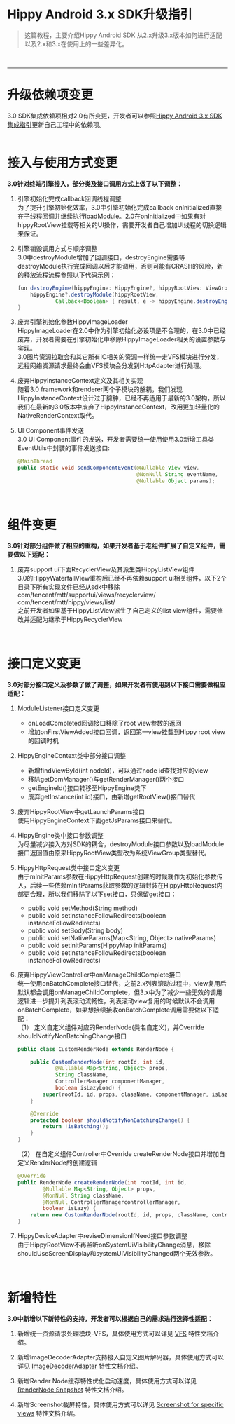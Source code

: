 # Hippy Android 3.x SDK升级指引

> 这篇教程，主要介绍Hippy Android SDK 从2.x升级3.x版本如何进行适配以及2.x和3.x在使用上的一些差异化。
</br>

---

# 升级依赖项变更

3.0 SDK集成依赖项相对2.0有所变更，开发者可以参照[Hippy Android 3.x SDK集成指引](development/android-3.0-integration-guidelines.md)更新自己工程中的依赖项。
</br>
</br>

# 接入与使用方式变更

**3.0针对终端引擎接入，部分类及接口调用方式上做了以下调整：**

1. 引擎初始化完成callback回调线程调整 <br>
   为了提升引擎初始化效率，3.0中引擎初始化完成callback onInitialized直接在子线程回调并继续执行loadModule。2.0在onInitialized中如果有对hippyRootView挂载等相关的UI操作，需要开发者自己增加UI线程的切换逻辑来保证。

2. 引擎销毁调用方式与顺序调整 <br>
   3.0中destroyModule增加了回调接口，destroyEngine需要等destroyModule执行完成回调以后才能调用，否则可能有CRASH的风险，新的释放流程流程参照以下代码示例：

    ```java
    fun destroyEngine(hippyEngine: HippyEngine?, hippyRootView: ViewGroup?) {
        hippyEngine?.destroyModule(hippyRootView,
                Callback<Boolean> { result, e -> hippyEngine.destroyEngine() })
    }
    ```

3. 废弃引擎初始化参数HippyImageLoader <br>
   HippyImageLoader在2.0中作为引擎初始化必设项是不合理的，在3.0中已经废弃，开发者需要在引擎初始化中移除HippyImageLoader相关的设置参数与实现。</br>
   3.0图片资源拉取会和其它所有IO相关的资源一样统一走VFS模块进行分发，远程网络资源请求最终会由VFS模块会分发到HttpAdapter进行处理。

4. 废弃HippyInstanceContext定义及其相关实现 <br>
   随着3.0 framework和renderer两个子模块的解耦，我们发现HippyInstanceContext设计过于臃肿，已经不再适用于最新的3.0架构，所以我们在最新的3.0版本中废弃了HippyInstanceContext，改用更加轻量化的NativeRenderContext取代。

5. UI Component事件发送 <br>
   3.0 UI Component事件的发送，开发者需要统一使用使用3.0新增工具类EventUtils中封装的事件发送接口:

    ```java
    @MainThread
    public static void sendComponentEvent(@Nullable View view, 
                                          @NonNull String eventName,
                                          @Nullable Object params);
    ```

</br>

# 组件变更

**3.0针对部分组件做了相应的重构，如果开发者基于老组件扩展了自定义组件，需要做以下适配：**

1. 废弃support ui下面RecyclerView及其派生类HippyListView组件 <br>
   3.0的HippyWaterfallView重构后已经不再依赖support ui相关组件，以下2个目录下所有实现文件已经从sdk中移除 </br>
   com/tencent/mtt/supportui/views/recyclerview/ </br>
   com/tencent/mtt/hippy/views/list/ </br>
   之前开发者如果基于HippyListView派生了自己定义的list view组件，需要修改并适配为继承于HippyRecyclerView

</br>

# 接口定义变更

**3.0对部分接口定义及参数了做了调整，如果开发者有使用到以下接口需要做相应适配：**

1. ModuleListener接口定义变更 <br>
   - onLoadCompleted回调接口移除了root view参数的返回
   - 增加onFirstViewAdded接口回调，返回第一view挂载到Hippy root view的回调时机

2. HippyEngineContext类中部分接口调整 <br>
    - 新增findViewById(int nodeId)，可以通过node id查找对应的view
    - 移除getDomManager()与getRenderManager()两个接口
    - getEngineId()接口转移至HippyEngine类下
    - 废弃getInstance(int id)接口，由新增getRootView()接口替代

3. 废弃HippyRootView中getLaunchParams接口 <br>
   使用HippyEngineContext下面getJsParams接口来替代。 

4. HippyEngine类中接口参数调整 <br>
   为尽量减少接入方对SDK的耦合，destroyModule接口参数以及loadModule接口返回值由原来HippyRootView类型改为系统ViewGroup类型替代。

5. HippyHttpRequest类中接口定义变更 <br>
    由于mInitParams参数在HippyHttpRequest创建的时候就作为初始化参数传入，后续一些依赖mInitParams获取参数的逻辑封装在HippyHttpRequest内部更合理，所以我们移除了以下set接口，只保留get接口：
    - public void setMethod(String method)
    - public void setInstanceFollowRedirects(boolean instanceFollowRedirects)
    - public void setBody(String body)
    - public void setNativeParams(Map<String, Object> nativeParams)
    - public void setInitParams(HippyMap initParams) 
    - public void setInstanceFollowRedirects(boolean instanceFollowRedirects)

6. 废弃HippyViewController中onManageChildComplete接口 <br>
   统一使用onBatchComplete接口替代，之前2.x列表滚动过程中，view复用后默认都会调用onManageChildComplete，但3.x中为了减少一些无效的调用逻辑进一步提升列表滚动流畅性，列表滚动view复用的时候默认不会调用onBatchComplete，如果想接续接收onBatchComplete调用需要做以下适配： <br>
   （1） 定义自定义组件对应的RenderNode(类名自定义)，并Override shouldNotifyNonBatchingChange接口

    ```java
    public class CustomRenderNode extends RenderNode {

        public CustomRenderNode(int rootId, int id, 
                @Nullable Map<String, Object> props,
                String className, 
                ControllerManager componentManager, 
                boolean isLazyLoad) {
            super(rootId, id, props, className, componentManager, isLazyLoad);
        }

        @Override
        protected boolean shouldNotifyNonBatchingChange() {
            return !isBatching();
        }
    }
    ```
    
    （2） 在自定义组件Controller中Override createRenderNode接口并增加自定义RenderNode的创建逻辑

    ```java
    @Override
    public RenderNode createRenderNode(int rootId, int id, 
            @Nullable Map<String, Object> props,
            @NonNull String className, 
            @NonNull ControllerManagercontrollerManager, 
            boolean isLazy) {
        return new CustomRenderNode(rootId, id, props, className, controllerManager, isLazy);
    }
    ```

7. HippyDeviceAdapter中reviseDimensionIfNeed接口参数调整 <br>
   由于HippyRootView不再监听onSystemUiVisibilityChange消息，移除shouldUseScreenDisplay和systemUiVisibilityChanged两个无效参数。

</br>

# 新增特性

**3.0中新增以下新特性的支持，开发者可以根据自己的需求进行选择性适配：**

1. 新增统一资源请求处理模块-VFS，具体使用方式可以详见 [VFS](feature/feature3.0/vfs.md) 特性文档介绍。

2. 新增ImageDecoderAdapter支持接入自定义图片解码器，具体使用方式可以详见 [ImageDecoderAdapter](feature/feature3.0/image-decoder-adapter.md) 特性文档介绍。

3. 新增Render Node缓存特性优化启动速度，具体使用方式可以详见 [RenderNode Snapshot](feature/feature3.0/render-node-snapshot.md) 特性文档介绍。

4. 新增Screenshot截屏特性，具体使用方式可以详见 [Screenshot for specific views](feature/feature3.0/screenshot.md) 特性文档介绍。

